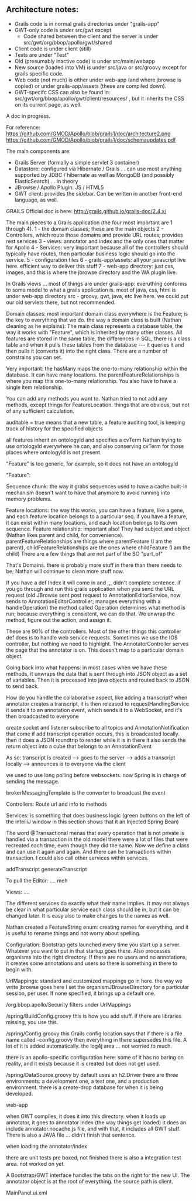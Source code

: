 

## Architecture notes:
- Grails code is in normal grails directories under "grails-app"
- GWT-only code is under src/gwt except
    - Code shared between the client and the server is under src/gwt/org/bbop/apollo/gwt/shared
- Client code is under client (still)
- Tests are under "Test"
- Old (presumably inactive code) is under src/main/webapp
- New source (loaded into VM) is under src/java or src/groovy except for grails specific code.
- Web code (not much) is either under web-app (and where jbrowse is copied) or under grails-app/assets (these are compiled down).
- GWT-specifc CSS can also be found in: src/gwt/org/bbop/apollo/gwt/client/resources/ , but it inherits the CSS on its current page, as well.


A doc in progress.

For reference:
https://github.com/GMOD/Apollo/blob/grails1/doc/architecture2.png
https://github.com/GMOD/Apollo/blob/grails1/doc/schemaupdates.pdf

The main components are:
+ Grails Server (formally a simple servlet 3 container)
+ Datastore: configured via Hibernate / Grails . . can use most anything supported by JDBC / hibernate as well as MongoDB (and possibly ElasticSearch) . . in theory
+ JBrowse / Apollo Plugin: JS / HTML5
+ GWT client: provides the sidebar.   Can be written in another front-end language, as well.



GRAILS
Official doc is here:  http://grails.github.io/grails-doc/2.4.x/

The main pieces to a Grails application (the four most important are 1 through 4).
1 - the domain classes; these are the main objects
2 - Controllers, which route those domains and provide URL routes; provides rest services
3 - views: annotator and index and the only ones that matter for Apollo
4 - Services: very important because all of the controllers should typically have routes, then particular business logic should go into the service.
5 - configuration files
6 - grails-app/assets: all your javascript live here. efficient way to deliver this stuff
7 - web-app directory: just css, images, and this is where the jbrowse directory and the WA plugin live.

In Grails views ...
most of things are under grails-app: everuthing conforms to some model to what a grails application is. 
most of java, css, html is under web-app directory
src - groovy, gwt, java, etc live here. we could put our old servlets there, but not recommended. 


Domain classes: most important domain class everywhere is the Feature; is the key to everything that we do. the way a domain class is built (Nathan cleaning as he explains): 
The main class represents a database table, the way it works with "Feature", which is inherited by many other classes. All features are stored in the same table, the differences in SQL, there is a class table and when it pulls these tables from the database --- it queries it and then pulls it (converts it) into the right class.
There are a number of constrains you can set. 

Very important: the hasMany maps the one-to-many relationship within the database. It can have many locations. the parentFeatureRelationships is where you map this one-to-many relationship. 
You also have to have a single item relationship.

You can add any methods you want to.  Nathan tried to not add any methods, except things for FeatureLocation. things that are obvious, but not of any sufficient calculation. 

auditable = true means that a new table, a feature auditing tool, is keeping track of history for the specified objects

all features inherit an ontologyId and specifies a cvTerm
Nathan trying to use ontologyId everywhere he can, and also conserving cvTerm for those places where ontologyId is not present. 

"Feature" is too generic, for example, so it does not have an ontologyId

"Feature": 

Sequence chunk: the way it grabs sequences
used to have a cache built-in mechanism
doesn't want to have that anymore to avoid running into memory problems.


Feature locations: the way this works, you can have a feature, like a gene, and each feature location belongs to a particular seq.
if you have a feature, it can exist within many locations, and each location belongs to its own sequence.
Feature relationship: important also! They had subject and object (Nathan likes parent and child, for convenience). parentFeatureRelationships are things where parentFeature (I am the parent), childFeatureRelationships are the ones where childFeature (I am the child)
There are a few things that are not part of the SO "part_of"

That's Domains. there is probably more stuff in there than there needs to be; Nathan will continue to clean more stuff now.

If you have a def Index it will come in and ,,, didn't complete sentence.
if you go through and run this grails application when you send the URL request  (old JBrowse sent post request to AnnotationEditorService, now sends to AnnotationEditorController; manages everything with a handleOperation)
the method called Operation determines what method is run; because everything is consistent, we can do that. We unwrap the method, figure out the action, and assign it.

These are 90% of the controllers. Most of the other things this controller def does is to handle web service requests. Sometimes we use the IOS controller, but nothing we need to highlight. 
The AnnotatorController serves the page that the annotator is on. This doesn't map to a particular domain object.

Going back into what happens: 
in most cases when we have these methods, it unwraps the data that is sent through into JSON object as a set of variables. Then it is processed into java objects and routed back to JSON to send back. 

How do you handle the collaborative aspect, like adding a transcript? 
when annotator creates a transcript, it is then released to requestHandlingService 
it sends it to an annotation event, which sends it to a WebSocket, and it's then broadcasted to everyone

create socket and listener
subscribe to all topics and AnnotationNotification that come
if add transcript operation occurs, this is broadcasted locally.
then it does a JSON roundtrip to render
while it is in there it also sends the return object into a cube that belongs to an AnnotationEvent

As so: 
transcript is created --> goes to the server --> adds a transcript locally --> announces is to everyone via the client

we used to use long polling before websockets. now Spring is in charge of sending the message.

brokerMessagingTemplate is the converter to broadcast the event


Controllers:
Route url and info to methods


Services: 
is something that does business logic
(green buttons on the left of the intelliJ window in this section shows that it an Injected Spring Bean)

The word @Transactional menas that every operation that is not private is handled via a transaction
in the old model there were a lot of files that were recreated each time, even though they did the same. Now we define a class and can use it again and again. And there can be transactions within transaction. I could also call other services within services.

addTranscript 
generateTranscript


To pull the Editor: …. meh

Views: …. 

The different services do exactly what their name implies. It may not always be clear in what particular service each class should be in, but it can be changed later. It is easy also to make changes to the names as well. 

Nathan created a FeatureString enum: creating names for everything, and it is useful to rename things and not worry about spelling.



Configuration:
Bootstrap gets launched every time you start up a server. Whatever you want to put in that startup goes there. Also processes organisms into the right directory. If there are no users and no annotations, it creates some annotations and users so there is something in there to begin with.

UrlMappings:
standard and customized mappings go in here. 
the way we write jbrowse goes here
I set the organismJBrowseDirectory for a particular session, per user. If none specified, it brings up a default one. 

/org.bbop.apollo/Security filters under UrlMappings

/spring/BuildConfig.groovy
this is how you add stuff. if there are libraries missing, you use this. 

/spring/Config.groovy
this Grails config location says that if there is a file name called -config.groovy then everything in there supersedes this file.
A lot of it is added automatically. 
the log4j area … not worried to much. 

there is an apollo-specific configuration here: some of it has no baring on reality, and it exists because it is created but does not get used. 

/spring/DataSource.groovy
by default uses an h2.Driver
there are three environments: a development one, a test one, and a production environment.
there is a create-drop database for when it is being developed.


web-app

when GWT compiles, it does it into this directory. when it loads up annotator, it goes to annotator index (the way things get loaded) it does an include annotator.nocache.js file, and with that, it includes all GWT stuff. There is also a JAVA file … didn't finish that sentence.

when loading the annotator/index 


there are unit tests pre boxed, not finished
there is also a integration test area. not worked on yet.

A Bootstrap/GWT interface handles the tabs on the right for the new UI.
The annotator object is at the root of everything. the source path is client. 

MainPanel.ui.xml 

